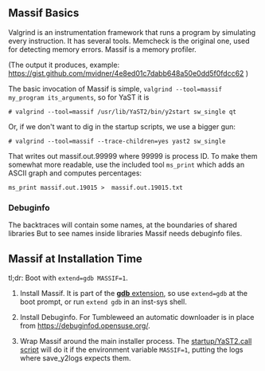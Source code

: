 ## Massif Basics

Valgrind is an instrumentation framework that runs a program by simulating
every instruction.  It has several tools. Memcheck is the original one, used
for detecting memory errors. Massif is a memory profiler.

(The output it produces, example: https://gist.github.com/mvidner/4e8ed01c7dabb648a50e0dd5f0fdcc62 )

The basic invocation of Massif is simple,
`valgrind --tool=massif my_program its_arguments`, so for YaST it is

```console
# valgrind --tool=massif /usr/lib/YaST2/bin/y2start sw_single qt
```

Or, if we don't want to dig in the startup scripts, we use a bigger gun:

```console
# valgrind --tool=massif --trace-children=yes yast2 sw_single
```

That writes out massif.out.99999 where 99999 is process ID.
To make them somewhat more readable, use the included tool `ms_print`
which adds an ASCII graph and computes percentages:

```
ms_print massif.out.19015 >  massif.out.19015.txt
```

### Debuginfo

The backtraces will contain some names, at the boundaries of shared libraries
But to see names inside libraries Massif needs debuginfo files.

## Massif at Installation Time

tl;dr: Boot with `extend=gdb MASSIF=1`.

1. Install Massif. It is part of the [**gdb** extension][gdb-ext], so use
   `extend=gdb` at the boot prompt, or run `extend gdb` in an inst-sys shell.

2. Install Debuginfo. For Tumbleweed an automatic downloader is in place
   from <https://debuginfod.opensuse.org/>.

3. Wrap Massif around the main installer process.
   The [startup/YaST2.call script][PR935] will do it if the environment
   variable `MASSIF=1`, putting the logs where save_y2logs expects them.

[gdb-ext]: https://github.com/openSUSE/installation-images/blob/master/data/root/gdb.file_list
[PR935]: https://github.com/yast/yast-installation/pull/935
